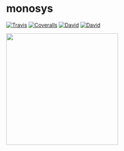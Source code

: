 # monosys
[![Travis](https://img.shields.io/travis/kimotoshin/monosys.svg?style=flat-square)](https://travis-ci.org/kimotoshin/monosys)
[![Coveralls](https://img.shields.io/coveralls/kimotoshin/monosys.svg?style=flat-square)](https://coveralls.io/github/kimotoshin/monosys)
[![David](https://img.shields.io/david/kimotoshin/monosys.svg?style=flat-square)]()
[![David](https://img.shields.io/david/dev/kimotoshin/monosys.svg?style=flat-square)]()

<img src="https://raw.githubusercontent.com/kimotoshin/monosys/master/public/images/icons/favicon.png" width="300px" align="center">
